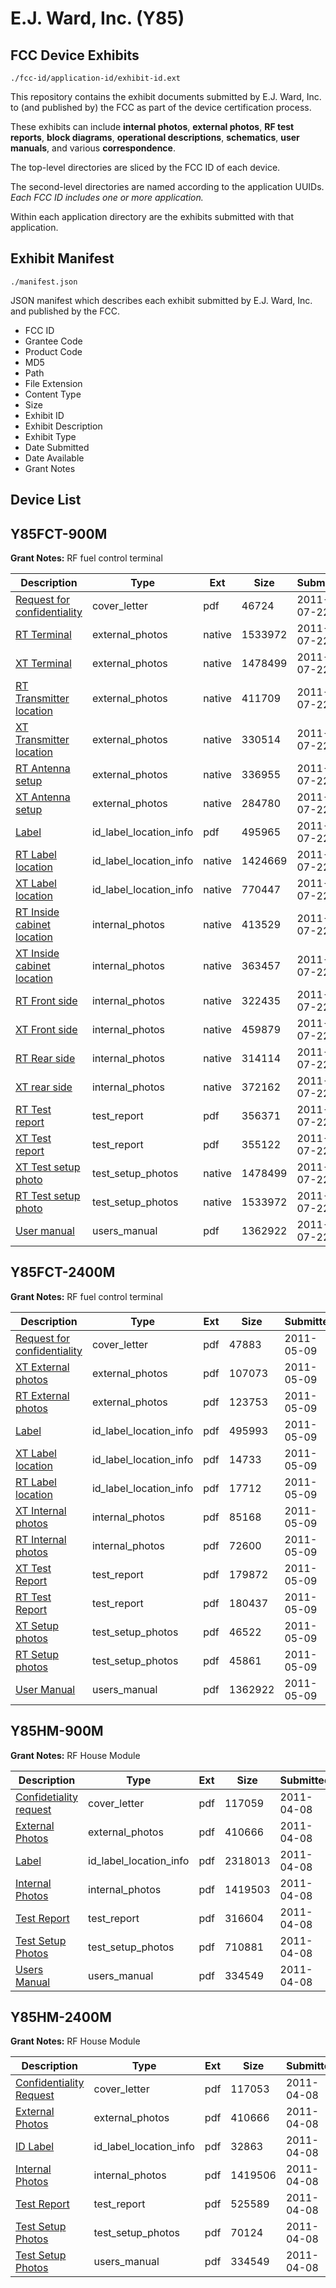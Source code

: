 # E.J. Ward, Inc. (Y85)
## FCC Device Exhibits

```
./fcc-id/application-id/exhibit-id.ext
```

This repository contains the exhibit documents submitted by E.J. Ward, Inc. to (and published by) the FCC as part of the device certification process.

These exhibits can include **internal photos**, **external photos**, **RF test reports**, **block diagrams**, **operational descriptions**, **schematics**, **user manuals**, and various **correspondence**.

The top-level directories are sliced by the FCC ID of each device.

The second-level directories are named according to the application UUIDs. *Each FCC ID includes one or more application.*

Within each application directory are the exhibits submitted with that application. 

## Exhibit Manifest

```
./manifest.json
```

JSON manifest which describes each exhibit submitted by E.J. Ward, Inc. and published by the FCC.

- FCC ID
- Grantee Code
- Product Code
- MD5
- Path
- File Extension
- Content Type
- Size
- Exhibit ID
- Exhibit Description
- Exhibit Type
- Date Submitted
- Date Available
- Grant Notes

## Device List
## Y85FCT-900M
**Grant Notes:** RF fuel control terminal

| Description | Type | Ext | Size | Submitted | Available |
| ----------- | ---- | --- | ---- | --------- | --------- |
| [Request for confidentiality](Y85FCT-900M/1612d5bd1eec8032762c87536a2e30e8/1506994.pdf) | cover_letter | pdf | 46724 | 2011-07-22 | 2011-07-22 |
| [RT Terminal](Y85FCT-900M/1612d5bd1eec8032762c87536a2e30e8/1507012.native) | external_photos | native | 1533972 | 2011-07-22 | 2011-09-05 |
| [XT Terminal](Y85FCT-900M/1612d5bd1eec8032762c87536a2e30e8/1507013.native) | external_photos | native | 1478499 | 2011-07-22 | 2011-09-05 |
| [RT Transmitter location](Y85FCT-900M/1612d5bd1eec8032762c87536a2e30e8/1507014.native) | external_photos | native | 411709 | 2011-07-22 | 2011-09-05 |
| [XT Transmitter location](Y85FCT-900M/1612d5bd1eec8032762c87536a2e30e8/1507015.native) | external_photos | native | 330514 | 2011-07-22 | 2011-09-05 |
| [RT Antenna setup](Y85FCT-900M/1612d5bd1eec8032762c87536a2e30e8/1507016.native) | external_photos | native | 336955 | 2011-07-22 | 2011-09-05 |
| [XT Antenna setup](Y85FCT-900M/1612d5bd1eec8032762c87536a2e30e8/1507017.native) | external_photos | native | 284780 | 2011-07-22 | 2011-09-05 |
| [Label](Y85FCT-900M/1612d5bd1eec8032762c87536a2e30e8/1507055.pdf) | id_label_location_info | pdf | 495965 | 2011-07-22 | 2011-07-22 |
| [RT Label location](Y85FCT-900M/1612d5bd1eec8032762c87536a2e30e8/1507056.native) | id_label_location_info | native | 1424669 | 2011-07-22 | 2011-07-22 |
| [XT Label location](Y85FCT-900M/1612d5bd1eec8032762c87536a2e30e8/1507057.native) | id_label_location_info | native | 770447 | 2011-07-22 | 2011-07-22 |
| [RT Inside cabinet location](Y85FCT-900M/1612d5bd1eec8032762c87536a2e30e8/1507018.native) | internal_photos | native | 413529 | 2011-07-22 | 2011-09-05 |
| [XT Inside cabinet location](Y85FCT-900M/1612d5bd1eec8032762c87536a2e30e8/1507019.native) | internal_photos | native | 363457 | 2011-07-22 | 2011-09-05 |
| [RT Front side](Y85FCT-900M/1612d5bd1eec8032762c87536a2e30e8/1507020.native) | internal_photos | native | 322435 | 2011-07-22 | 2011-09-05 |
| [XT Front side](Y85FCT-900M/1612d5bd1eec8032762c87536a2e30e8/1507021.native) | internal_photos | native | 459879 | 2011-07-22 | 2011-09-05 |
| [RT Rear side](Y85FCT-900M/1612d5bd1eec8032762c87536a2e30e8/1507022.native) | internal_photos | native | 314114 | 2011-07-22 | 2011-09-05 |
| [XT rear side](Y85FCT-900M/1612d5bd1eec8032762c87536a2e30e8/1507023.native) | internal_photos | native | 372162 | 2011-07-22 | 2011-09-05 |
| [RT Test report](Y85FCT-900M/1612d5bd1eec8032762c87536a2e30e8/1507053.pdf) | test_report | pdf | 356371 | 2011-07-22 | 2011-07-22 |
| [XT Test report](Y85FCT-900M/1612d5bd1eec8032762c87536a2e30e8/1507054.pdf) | test_report | pdf | 355122 | 2011-07-22 | 2011-07-22 |
| [XT Test setup photo](Y85FCT-900M/1612d5bd1eec8032762c87536a2e30e8/1507013.native) | test_setup_photos | native | 1478499 | 2011-07-22 | 2011-09-05 |
| [RT Test setup photo](Y85FCT-900M/1612d5bd1eec8032762c87536a2e30e8/1507012.native) | test_setup_photos | native | 1533972 | 2011-07-22 | 2011-09-05 |
| [User manual](Y85FCT-900M/1612d5bd1eec8032762c87536a2e30e8/1461437.pdf) | users_manual | pdf | 1362922 | 2011-07-22 | 2011-09-05 |
## Y85FCT-2400M
**Grant Notes:** RF fuel control terminal

| Description | Type | Ext | Size | Submitted | Available |
| ----------- | ---- | --- | ---- | --------- | --------- |
| [Request for confidentiality](Y85FCT-2400M/aa0c7cf15b6eaaa0ac29ee616d708fe0/1461186.pdf) | cover_letter | pdf | 47883 | 2011-05-09 | 2011-05-09 |
| [XT External photos](Y85FCT-2400M/aa0c7cf15b6eaaa0ac29ee616d708fe0/1461603.pdf) | external_photos | pdf | 107073 | 2011-05-09 | 2011-05-09 |
| [RT External photos](Y85FCT-2400M/aa0c7cf15b6eaaa0ac29ee616d708fe0/1461604.pdf) | external_photos | pdf | 123753 | 2011-05-09 | 2011-05-09 |
| [Label](Y85FCT-2400M/aa0c7cf15b6eaaa0ac29ee616d708fe0/1461609.pdf) | id_label_location_info | pdf | 495993 | 2011-05-09 | 2011-05-09 |
| [XT Label location](Y85FCT-2400M/aa0c7cf15b6eaaa0ac29ee616d708fe0/1461610.pdf) | id_label_location_info | pdf | 14733 | 2011-05-09 | 2011-05-09 |
| [RT Label location](Y85FCT-2400M/aa0c7cf15b6eaaa0ac29ee616d708fe0/1461611.pdf) | id_label_location_info | pdf | 17712 | 2011-05-09 | 2011-05-09 |
| [XT Internal photos](Y85FCT-2400M/aa0c7cf15b6eaaa0ac29ee616d708fe0/1461567.pdf) | internal_photos | pdf | 85168 | 2011-05-09 | 2011-05-09 |
| [RT Internal photos](Y85FCT-2400M/aa0c7cf15b6eaaa0ac29ee616d708fe0/1461568.pdf) | internal_photos | pdf | 72600 | 2011-05-09 | 2011-05-09 |
| [XT Test Report](Y85FCT-2400M/aa0c7cf15b6eaaa0ac29ee616d708fe0/1461378.pdf) | test_report | pdf | 179872 | 2011-05-09 | 2011-05-09 |
| [RT Test Report](Y85FCT-2400M/aa0c7cf15b6eaaa0ac29ee616d708fe0/1461379.pdf) | test_report | pdf | 180437 | 2011-05-09 | 2011-05-09 |
| [XT Setup photos](Y85FCT-2400M/aa0c7cf15b6eaaa0ac29ee616d708fe0/1461605.pdf) | test_setup_photos | pdf | 46522 | 2011-05-09 | 2011-05-09 |
| [RT Setup photos](Y85FCT-2400M/aa0c7cf15b6eaaa0ac29ee616d708fe0/1461606.pdf) | test_setup_photos | pdf | 45861 | 2011-05-09 | 2011-05-09 |
| [User Manual](Y85FCT-2400M/aa0c7cf15b6eaaa0ac29ee616d708fe0/1461437.pdf) | users_manual | pdf | 1362922 | 2011-05-09 | 2011-05-09 |
## Y85HM-900M
**Grant Notes:** RF House Module

| Description | Type | Ext | Size | Submitted | Available |
| ----------- | ---- | --- | ---- | --------- | --------- |
| [Confidetiality request](Y85HM-900M/47c2c16d5435af333afda952ae5e128b/1445331.pdf) | cover_letter | pdf | 117059 | 2011-04-08 | 2011-04-08 |
| [External Photos](Y85HM-900M/47c2c16d5435af333afda952ae5e128b/1445323.pdf) | external_photos | pdf | 410666 | 2011-04-08 | 2011-05-23 |
| [Label](Y85HM-900M/47c2c16d5435af333afda952ae5e128b/1445324.pdf) | id_label_location_info | pdf | 2318013 | 2011-04-08 | 2011-04-08 |
| [Internal Photos](Y85HM-900M/47c2c16d5435af333afda952ae5e128b/1445325.pdf) | internal_photos | pdf | 1419503 | 2011-04-08 | 2011-05-23 |
| [Test Report](Y85HM-900M/47c2c16d5435af333afda952ae5e128b/1445328.pdf) | test_report | pdf | 316604 | 2011-04-08 | 2011-04-08 |
| [Test Setup Photos](Y85HM-900M/47c2c16d5435af333afda952ae5e128b/1445329.pdf) | test_setup_photos | pdf | 710881 | 2011-04-08 | 2011-05-23 |
| [Users Manual](Y85HM-900M/47c2c16d5435af333afda952ae5e128b/1445330.pdf) | users_manual | pdf | 334549 | 2011-04-08 | 2011-05-23 |
## Y85HM-2400M
**Grant Notes:** RF House Module

| Description | Type | Ext | Size | Submitted | Available |
| ----------- | ---- | --- | ---- | --------- | --------- |
| [Confidentiality Request](Y85HM-2400M/81d05696b0ca96db1560ae725696b413/1445358.pdf) | cover_letter | pdf | 117053 | 2011-04-08 | 2011-04-08 |
| [External Photos](Y85HM-2400M/81d05696b0ca96db1560ae725696b413/1445323.pdf) | external_photos | pdf | 410666 | 2011-04-08 | 2011-05-23 |
| [ID Label](Y85HM-2400M/81d05696b0ca96db1560ae725696b413/1445351.pdf) | id_label_location_info | pdf | 32863 | 2011-04-08 | 2011-04-08 |
| [Internal Photos](Y85HM-2400M/81d05696b0ca96db1560ae725696b413/1445352.pdf) | internal_photos | pdf | 1419506 | 2011-04-08 | 2011-05-23 |
| [Test Report](Y85HM-2400M/81d05696b0ca96db1560ae725696b413/1445355.pdf) | test_report | pdf | 525589 | 2011-04-08 | 2011-04-08 |
| [Test Setup Photos](Y85HM-2400M/81d05696b0ca96db1560ae725696b413/1445356.pdf) | test_setup_photos | pdf | 70124 | 2011-04-08 | 2011-05-23 |
| [Test Setup Photos](Y85HM-2400M/81d05696b0ca96db1560ae725696b413/1445330.pdf) | users_manual | pdf | 334549 | 2011-04-08 | 2011-05-23 |
